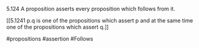 5.124 A proposition asserts every proposition which follows from it.

[[5.1241 p.q is one of the propositions which assert p and at the same time one of the propositions which assert q.]]

#propositions #assertion #Follows 
